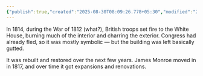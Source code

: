 ```yaml
---
{"publish":true,"created":"2025-08-30T08:09:26.778+05:30","modified":"2025-08-30T08:09:26.778+05:30","cssclasses":""}
---
```



In 1814, during the War of 1812 (what?), British troops set fire to the White House, burning much of the interior and charring the exterior. Congress had already fled, so it was mostly symbolic — but the building was left basically gutted.

It was rebuilt and restored over the next few years. James Monroe moved in in 1817, and over time it got expansions and renovations.
